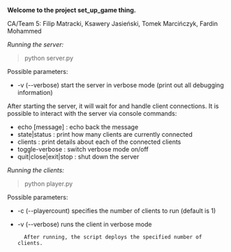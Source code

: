 **Welcome to the project set_up_game thing.**

CA/Team 5: Filip Matracki, Ksawery Jasieński, Tomek Marcińczyk, Fardin Mohammed

*Running the server:*

>python server.py

Possible parameters: 

* -v (--verbose) start the server in verbose mode (print out all debugging information)

After starting the server, it will wait for and handle client connections. It is possible to interact with the server via console commands:

* echo [message] : echo back the message
* state|status : print how many clients are currently connected
* clients : print details about each of the connected clients
* toggle-verbose : switch verbose mode on/off
* quit|close|exit|stop : shut down the server

*Running the clients:*
>python player.py

Possible parameters: 
* -c (--playercount) specifies the number of clients to run (default is 1)
* -v (--verbose) runs the client in verbose mode

        After running, the script deploys the specified number of clients.